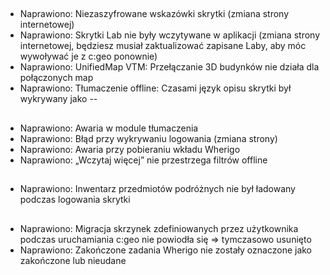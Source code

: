 ##
- Naprawiono: Niezaszyfrowane wskazówki skrytki (zmiana strony internetowej)
- Naprawiono: Skrytki Lab nie były wczytywane w aplikacji (zmiana strony internetowej, będziesz musiał zaktualizować zapisane Laby, aby móc wywoływać je z c:geo ponownie)
- Naprawiono: UnifiedMap VTM: Przełączanie 3D budynków nie działa dla połączonych map
- Naprawiono: Tłumaczenie offline: Czasami język opisu skrytki był wykrywany jako --

##
- Naprawiono: Awaria w module tłumaczenia
- Naprawiono: Błąd przy wykrywaniu logowania (zmiana strony)
- Naprawiono: Awaria przy pobieraniu wkładu Wherigo
- Naprawiono: „Wczytaj więcej” nie przestrzega filtrów offline

##
- Naprawiono: Inwentarz przedmiotów podróżnych nie był ładowany podczas logowania skrytki

##
- Naprawiono: Migracja skrzynek zdefiniowanych przez użytkownika podczas uruchamiania c:geo nie powiodła się => tymczasowo usunięto
- Naprawiono: Zakończone zadania Wherigo nie zostały oznaczone jako zakończone lub nieudane





